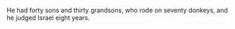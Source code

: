 He had forty sons and thirty grandsons, who rode on seventy donkeys, and he judged Israel eight years.
